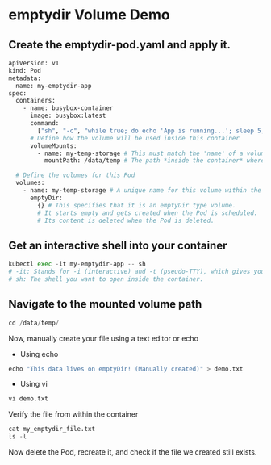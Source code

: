 # emptydir Volume Demo

## Create the emptydir-pod.yaml and apply it.
```bash
apiVersion: v1
kind: Pod
metadata:
  name: my-emptydir-app
spec:
  containers:
    - name: busybox-container
      image: busybox:latest
      command:
        ["sh", "-c", "while true; do echo 'App is running...'; sleep 5; done"]
      # Define how the volume will be used inside this container
      volumeMounts:
        - name: my-temp-storage # This must match the 'name' of a volume defined below
          mountPath: /data/temp # The path *inside the container* where the volume content will appear

  # Define the volumes for this Pod
  volumes:
    - name: my-temp-storage # A unique name for this volume within the Pod
      emptyDir:
        {} # This specifies that it is an emptyDir type volume.
        # It starts empty and gets created when the Pod is scheduled.
        # Its content is deleted when the Pod is deleted.

```

## Get an interactive shell into your container

```python
kubectl exec -it my-emptydir-app -- sh
# -it: Stands for -i (interactive) and -t (pseudo-TTY), which gives you a proper interactive terminal.
# sh: The shell you want to open inside the container.
```

## Navigate to the mounted volume path
```python
cd /data/temp/
```
Now, manually create your file using a text editor or echo
 - Using echo
```python
echo "This data lives on emptyDir! (Manually created)" > demo.txt
```
- Using vi
```python
vi demo.txt
```
Verify the file from within the container
```python
cat my_emptydir_file.txt
ls -l
```
Now delete the Pod, recreate it, and check if the file we created still exists.